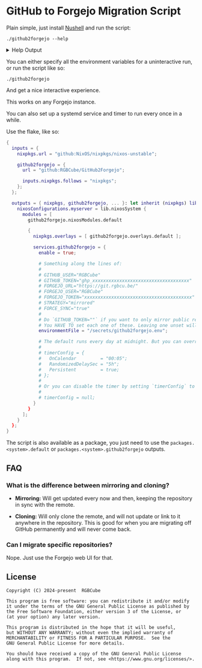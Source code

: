 # GitHub to Forgejo Migration Script

Plain simple, just install [Nushell](https://nushell.sh) and run the script:

```nu
./github2forgejo --help
```

<details>
<summary>Help Output</summary>

```
Migrates a GitHub users repositories to a Forgejo instance.

Accepted environment variables:

  GITHUB_USER: The user to fetch the repositories from.
  GITHUB_TOKEN: An access token for fetching private repositories. Optional.

  FORGEJO_URL: The URL to the Forgejo instance. Must include the protocol (https://).
  FORGEJO_USER: The user to migrate the repositories to.
  FORGEJO_TOKEN: An access token for the specified user.

  STRATEGY:
    The strategy. Valid options are "mirrored" or "cloned" (case insensitive).
    "mirrored" will mirror the repository and tell the Forgejo instance to
    periodically update it, "cloned" will only clone once. "cloned" is
    useful if you are never going to use GitHub again.

  FORCE_SYNC:
    Whether to delete a mirrored repo from the Forgejo instance if the
    source on GitHub doesn't exist anymore. Must be either "true" or "false".

To leave an environment variable unspecified, set it to an empty string.

Usage:
  > github2forgejo

Flags:
  -h, --help - Display the help message for this command
```
</details>

You can either specify all the environment variables
for a uninteractive run, or run the script like so:

```nu
./github2forgejo
```

And get a nice interactive experience.

This works on any Forgejo instance.

You can also set up a systemd service and timer to run every once in a while.

Use the flake, like so:

```nix
{
  inputs = {
    nixpkgs.url = "github:NixOS/nixpkgs/nixos-unstable";

    github2forgejo = {
      url = "github:RGBCube/GitHub2Forgejo";

      inputs.nixpkgs.follows = "nixpkgs";
    };
  };

  outputs = { nixpkgs, github2forgejo, ... }: let inherit (nixpkgs) lib; in {
    nixosConfigurations.myserver = lib.nixosSystem {
      modules = [
        github2forgejo.nixosModules.default

        {
          nixpkgs.overlays = [ github2forgejo.overlays.default ];

          services.github2forgejo = {
            enable = true;

            # Something along the lines of:
            #
            # GITHUB_USER="RGBCube"
            # GITHUB_TOKEN="ghp_xxxxxxxxxxxxxxxxxxxxxxxxxxxxxxxxxxxx"
            # FORGEJO_URL="https://git.rgbcu.be/"
            # FORGEJO_USER="RGBCube"
            # FORGEJO_TOKEN="xxxxxxxxxxxxxxxxxxxxxxxxxxxxxxxxxxxxxxxx"
            # STRATEGY="mirrored"
            # FORCE_SYNC="true"
            #
            # Do `GITHUB_TOKEN=""` if you want to only mirror public repositories of a person.
            # You HAVE TO set each one of these. Leaving one unset will make the systemd unit fail!
            environmentFile = "/secrets/github2forgejo.env";

            # The default runs every day at midnight. But you can override it like so:
            #
            # timerConfig = {
            #   OnCalendar         = "00:05";
            #   RandomizedDelaySec = "5h";
            #   Persistent         = true;
            # };
            #
            # Or you can disable the timer by setting `timerConfig` to null:
            #
            # timerConfig = null;
          }
        }
      ];
    }
  };
}
```

The script is also available as a package, you just need to use the
`packages.<system>.default` or `packages.<system>.github2forgejo` outputs.

## FAQ

### What is the difference between mirroring and cloning?

- **Mirroring:** Will get updated every now and then,
  keeping the repository in sync with the remote.

- **Cloning:** Will only clone the remote, and will
  not update or link to it anywhere in the repository.
  This is good for when you are migrating off GitHub permanently
  and will never come back.

### Can I migrate specific repositories?

Nope. Just use the Forgejo web UI for that.

## License

```
Copyright (C) 2024-present  RGBCube

This program is free software: you can redistribute it and/or modify
it under the terms of the GNU General Public License as published by
the Free Software Foundation, either version 3 of the License, or
(at your option) any later version.

This program is distributed in the hope that it will be useful,
but WITHOUT ANY WARRANTY; without even the implied warranty of
MERCHANTABILITY or FITNESS FOR A PARTICULAR PURPOSE.  See the
GNU General Public License for more details.

You should have received a copy of the GNU General Public License
along with this program.  If not, see <https://www.gnu.org/licenses/>.
```
